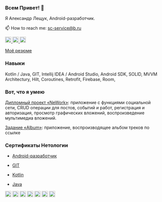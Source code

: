 ### Всем Привет! 👋
Я Александр Лещук, Android-разработчик. 

<p align='start'>
    <p align='start'>
   📫 How to reach me: <a href='mailto:sc-service@b.ru'>sc-service@b.ru</a>
     <p align='start'>  
   <a href="https://t.me/AlexLeschuk">
       <img height="20" src="https://img.shields.io/badge/Telegram-2CA5E0?style=for-the-badge&logo=telegram&logoColor=white"/>
   </a>
   <a href="viber://chat?number=79788147485">
             <img height="20" src="https://img.shields.io/badge/viber-685EA9?style=for-the-badge&logo=viber&logoColor=white"/>
   </a>
      <a href="https://api.whatsapp.com/send?phone=79788147485">
             <img height="20" src="https://img.shields.io/badge/WhatsApp-25D366?style=for-the-badge&logo=whatsapp&logoColor=white"/>
   </a>
  

</p>


[Моё резюме](https://docs.google.com/document/d/1GWsI-6Ti2bnnntITVEPEyBlcOiKCbFFNcV0NAkdUTY0/edit?usp=sharing)

### Навыки
 Kotlin / Java,  GIT,  Intellij IDEA / Android Studio, Android SDK, SOLID, MVVM Architecturу, Hilt, Coroutines, Retrofit, Firebase, Room, 


### Вот, что я умею
[Дипломный проект «NeWork»](https://github.com/leshukav/Diplom): приложение с функциями социальной сети, CRUD операции для постов, событий и работ, регистрация и авторизация, просмотр графических вложений, воспроизведение мультимедиа вложений.

[Задание «Album»](https://github.com/leshukav/Multimedia): приложение, воспроизводящее альбом треков по ссылке


### Сертификаты Нетологии

* [Android-разработчик](https://github.com/leshukav/leshukav/blob/main/certificate/certificate.pdf)

* [GIT](https://github.com/leshukav/leshukav/blob/main/certificate/certificate%20Git.pdf)

- [Kotlin](https://github.com/leshukav/leshukav/blob/main/certificate/certificate%20advanced%20development%20for%20android.pdf)

- [Java](https://github.com/leshukav/leshukav/blob/main/certificate/certificate%20java.pdf)

<p float="left">
  <img height="20" alt="Kotlin" src="https://img.shields.io/badge/kotlin%20-%237F52FF.svg?&style=for-the-badge&logo=kotlin&logoColor=white" />
  <img height="20" alt="Git" src="https://img.shields.io/badge/git%20-%23F05033.svg?&style=for-the-badge&logo=git&logoColor=white"/>
  <img height="20" alt="GitHub" src="https://img.shields.io/badge/github%20-%23121011.svg?&style=for-the-badge&logo=github&logoColor=white"/>
  <img height="20" alt="Firebase" src="https://img.shields.io/badge/firebase%20-%23039BE5.svg?&style=for-the-badge&logo=firebase"/>
  <img height="20" alt="SQLite" src="https://img.shields.io/badge/SQLite-07405E?style=for-the-badge&logo=sqlite&logoColor=white"/>
  <img height="20" alt="Gradle" src="https://img.shields.io/badge/gradle-02303A?style=for-the-badge&logo=gradle&logoColor=white"/>
  <img height="20" alt="JSon" src="https://img.shields.io/badge/json-5E5C5C?style=for-the-badge&logo=json&logoColor=white"/>
</p>





<!--
https://img.shields.io/badge/SQLite-07405E?style=for-the-badge&logo=sqlite&logoColor=white
<p align='center'>
   📫 How to reach me: <a href='mailto:roman.beskrovnyy@gmail.com'>roman.beskrovnyy@gmail.com</a>


### Key points
*   creator of [Javarush Community](https://github.com/javarushcommunity) and [Template Repository](https://github.com/template-repository) organizations.
*   creator and author of [romankh3](https://t.me/romankh3) telegram channel. Subscribe to recieve messages about my open-source activities.
*   Write posts about software development.
*   Currently working in [Epam Systems](https://www.linkedin.com/company/epam-systems/)

## 🛠 Technical Stack
*   Java/Kotlin/Groovy/COBOL languages
*   MySQL, PostgreSQL, MongoDB, Aurora, DynamoDB, Flyway, Liquibase
*   Spring Framework, Spring Boot, Spring Test, Spring Data Jpa, Spring Jdbc template, Spring Cloud Contract and so on...
*   Camunda, Camunda Cockpit, Camunda Modeleter
*   GitHub/GitLab/Gerrit/Bitbucket

### My opensource projects

*   [image-comparison](https://github.com/romankh3/image-comparison) - Published on Maven Central Java Library that compares 2 images with the same sizes and shows the differences visually by drawing rectangles. Some parts of the image can be excluded from the comparison.
*   [JavaRush TelegramBot](https://github.com/javarushcommunity/javarush-telegrambot) - JavaRush Telegram bot from the community to the community
*   [Skyscanner Flight API client](https://github.com/romankh3/skyscanner-flight-api-client) - Published on Maven Central Java Client for a Skyscanner Flight Search API hosted in Rapid API
*   [Flights-monitoring](https://github.com/romankh3/flights-monitoring) - Application for monitoring flight cost based on Skyscanner API

<div align="center" style="margin: 40px 0">
   <a href="https://github.com/romankh3/github-profile-views-counter">
       <img width="175px" src="https://komarev.com/ghpvc/?username=romankh3&color=DE002D">
   </a>
</div>
-->
<!--
**leshukav/leshukav** is a ✨ _special_ ✨ repository because its `README.md` (this file) appears on your GitHub profile.

Here are some ideas to get you started:

- 🔭 I’m currently working on ...
- 🌱 I’m currently learning ...
- 👯 I’m looking to collaborate on ...
- 🤔 I’m looking for help with ...
- 💬 Ask me about ...
- 📫 How to reach me: ...
- 😄 Pronouns: ...
- ⚡ Fun fact: ...
-->
